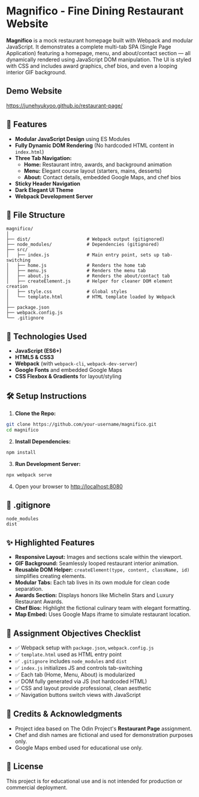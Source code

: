 # Magnifico - Fine Dining Restaurant Website

**Magnifico** is a mock restaurant homepage built with Webpack and modular JavaScript. It demonstrates a complete multi-tab SPA (Single Page Application) featuring a homepage, menu, and about/contact section — all dynamically rendered using JavaScript DOM manipulation. The UI is styled with CSS and includes award graphics, chef bios, and even a looping interior GIF background.

## Demo Website
https://junehyukyoo.github.io/restaurant-page/

## 🚀 Features

- **Modular JavaScript Design** using ES Modules
- **Fully Dynamic DOM Rendering** (No hardcoded HTML content in `index.html`)
- **Three Tab Navigation:**
  - **Home:** Restaurant intro, awards, and background animation
  - **Menu:** Elegant course layout (starters, mains, desserts)
  - **About:** Contact details, embedded Google Maps, and chef bios
- **Sticky Header Navigation**
- **Dark Elegant UI Theme**
- **Webpack Development Server**

## 📁 File Structure

```
magnifico/
│
├── dist/                     # Webpack output (gitignored)
├── node_modules/             # Dependencies (gitignored)
├── src/
│   ├── index.js              # Main entry point, sets up tab-switching
│   ├── home.js               # Renders the home tab
│   ├── menu.js               # Renders the menu tab
│   ├── about.js              # Renders the about/contact tab
│   ├── createElement.js      # Helper for cleaner DOM element creation
│   ├── style.css             # Global styles
│   └── template.html         # HTML template loaded by Webpack
│
├── package.json
├── webpack.config.js
└── .gitignore
```

## 🧰 Technologies Used

- **JavaScript (ES6+)**
- **HTML5 & CSS3**
- **Webpack** (with `webpack-cli`, `webpack-dev-server`)
- **Google Fonts** and embedded Google Maps
- **CSS Flexbox & Gradients** for layout/styling

## 🛠️ Setup Instructions

1. **Clone the Repo:**

```bash
git clone https://github.com/your-username/magnifico.git
cd magnifico
```

2. **Install Dependencies:**

```bash
npm install
```

3. **Run Development Server:**

```bash
npx webpack serve
```

4. Open your browser to [http://localhost:8080](http://localhost:8080)


## 📄 .gitignore

```
node_modules
dist
```

## ✨ Highlighted Features

- **Responsive Layout:** Images and sections scale within the viewport.
- **GIF Background:** Seamlessly looped restaurant interior animation.
- **Reusable DOM Helper:** `createElement(type, content, className, id)` simplifies creating elements.
- **Modular Tabs:** Each tab lives in its own module for clean code separation.
- **Awards Section:** Displays honors like Michelin Stars and Luxury Restaurant Awards.
- **Chef Bios:** Highlight the fictional culinary team with elegant formatting.
- **Map Embed:** Uses Google Maps iframe to simulate restaurant location.

## 📌 Assignment Objectives Checklist

- ✅ Webpack setup with `package.json`, `webpack.config.js`
- ✅ `template.html` used as HTML entry point
- ✅ `.gitignore` includes `node_modules` and `dist`
- ✅ `index.js` initializes JS and controls tab-switching
- ✅ Each tab (Home, Menu, About) is modularized
- ✅ DOM fully generated via JS (not hardcoded HTML)
- ✅ CSS and layout provide professional, clean aesthetic
- ✅ Navigation buttons switch views with JavaScript

## 🧠 Credits & Acknowledgments

- Project idea based on The Odin Project's **Restaurant Page** assignment.
- Chef and dish names are fictional and used for demonstration purposes only.
- Google Maps embed used for educational use only.



## 📜 License

This project is for educational use and is not intended for production or commercial deployment.
